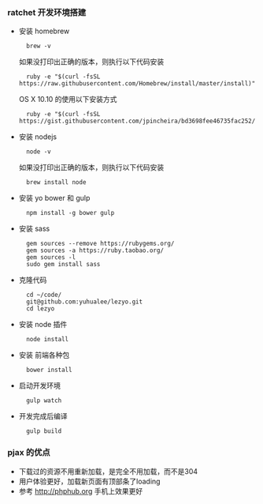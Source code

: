 ### ratchet 开发环境搭建
* 安装 homebrew
		
		brew -v
	如果没打印出正确的版本，则执行以下代码安装

		ruby -e "$(curl -fsSL https://raw.githubusercontent.com/Homebrew/install/master/install)"
	
	OS X 10.10 的使用以下安装方式
	
		ruby -e "$(curl -fsSL https://gist.githubusercontent.com/jpincheira/bd3698fee46735fac252/raw/2c6a2f81927871c1a64e2dfbbc5eef451c71a9ac/homebrew.rb)"

* 安装 nodejs 
	
		node -v

	如果没打印出正确的版本，则执行以下代码安装
		
		brew install node
		
* 安装 yo bower 和 gulp

		npm install -g bower gulp

* 安装 sass
		
		gem sources --remove https://rubygems.org/
		gem sources -a https://ruby.taobao.org/
		gem sources -l
		sudo gem install sass
		
* 克隆代码
		
		cd ~/code/
		git@github.com:yuhualee/lezyo.git
		cd lezyo
		
* 安装 node 插件
		
		node install
		
* 安装 前端各种包
	
		bower install

* 启动开发环境
	
		gulp watch

* 开发完成后编译
	
		gulp build
		
		
		
		
### pjax 的优点
* 下载过的资源不用重新加载，是完全不用加载，而不是304
* 用户体验更好，加载新页面有顶部条了loading
* 参考 http://phphub.org 手机上效果更好

		
